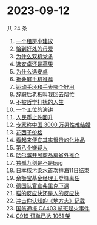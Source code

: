 # 2023-09-12

共 24 条

<!-- BEGIN ZHIHUSEARCH -->
<!-- 最后更新时间 Tue Sep 12 2023 22:11:23 GMT+0800 (China Standard Time) -->
1. [一个租房小建议](https://www.zhihu.com/search?q=一个租房小建议)
1. [恰到好处的母爱](https://www.zhihu.com/search?q=恰到好处的母爱)
1. [为什么双机党多](https://www.zhihu.com/search?q=为什么双机党多)
1. [选安卓还是苹果](https://www.zhihu.com/search?q=选安卓还是苹果)
1. [为什么选安卓](https://www.zhihu.com/search?q=为什么选安卓)
1. [折叠屏手机推荐](https://www.zhihu.com/search?q=折叠屏手机推荐)
1. [运动手环和手表哪个好用](https://www.zhihu.com/search?q=运动手环和手表哪个好用)
1. [辞职后老板叫我回去帮忙](https://www.zhihu.com/search?q=辞职后老板叫我回去帮忙)
1. [不被哲学打扰的人生](https://www.zhihu.com/search?q=不被哲学打扰的人生)
1. [一个工位的演讲](https://www.zhihu.com/search?q=一个工位的演讲)
1. [人民币止跌回升](https://www.zhihu.com/search?q=人民币止跌回升)
1. [专家称中国 3000 万男性难结婚](https://www.zhihu.com/search?q=专家称中国%203000%20万男性难结婚)
1. [花西子价格](https://www.zhihu.com/search?q=花西子价格)
1. [看起来便宜其实很贵的化妆品](https://www.zhihu.com/search?q=看起来便宜其实很贵的化妆品)
1. [第八个嫌疑人](https://www.zhihu.com/search?q=第八个嫌疑人)
1. [哈尔滨开展商品房省外推介](https://www.zhihu.com/search?q=哈尔滨开展商品房省外推介)
1. [独孤九剑是不是bug](https://www.zhihu.com/search?q=独孤九剑是不是bug)
1. [日本核污染水首次排海11日结束](https://www.zhihu.com/search?q=日本核污染水首次排海11日结束)
1. [余额宝基金经理王登峰离任](https://www.zhihu.com/search?q=余额宝基金经理王登峰离任)
1. [德国队官宣弗里克下课](https://www.zhihu.com/search?q=德国队官宣弗里克下课)
1. [猫的反应快还是人的反应快](https://www.zhihu.com/search?q=猫的反应快还是人的反应快)
1. [冲击你认知的《地方志》记载](https://www.zhihu.com/search?q=冲击你认知的《地方志》记载)
1. [国航通报 CA403 航班起火事件](https://www.zhihu.com/search?q=国航通报%20CA403%20航班起火事件)
1. [C919 订单已达 1061 架](https://www.zhihu.com/search?q=C919%20订单已达%201061%20架)
<!-- END ZHIHUSEARCH -->

